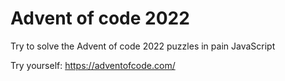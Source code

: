 # Advent of code 2022

Try to solve the Advent of code 2022 puzzles in pain JavaScript

Try yourself: https://adventofcode.com/